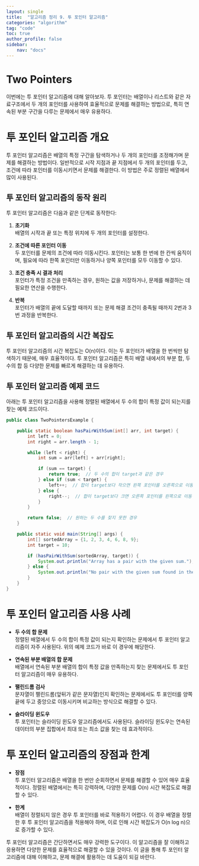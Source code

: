 ```yaml
---
layout: single  
title:  "알고리즘 정리 9. 투 포인터 알고리즘"  
categories: "algorithm"  
tag: "code"  
toc: true  
author_profile: false  
sidebar:  
    nav: "docs"  
---
```

  
# Two Pointers
이번에는 투 포인터 알고리즘에 대해 알아보자. 투 포인터는 배열이나 리스트와 같은 자료구조에서 두 개의 포인터를 사용하여 효율적으로 문제를 해결하는 방법으로, 특히 연속된 부분 구간을 다루는 문제에서 매우 유용하다.  

# 투 포인터 알고리즘 개요
투 포인터 알고리즘은 배열의 특정 구간을 탐색하거나 두 개의 포인터를 조정해가며 문제를 해결하는 방법이다. 일반적으로 시작 지점과 끝 지점에서 두 개의 포인터를 두고, 조건에 따라 포인터를 이동시키면서 문제를 해결한다. 이 방법은 주로 정렬된 배열에서 많이 사용된다.  

## 투 포인터 알고리즘의 동작 원리
투 포인터 알고리즘은 다음과 같은 단계로 동작한다:

1. **초기화**  
   배열의 시작과 끝 또는 특정 위치에 두 개의 포인터를 설정한다.  

2. **조건에 따른 포인터 이동**  
   두 포인터를 문제의 조건에 따라 이동시킨다. 포인터는 보통 한 번에 한 칸씩 움직이며, 필요에 따라 한쪽 포인터만 이동하거나 양쪽 포인터를 모두 이동할 수 있다.  

3. **조건 충족 시 결과 처리**  
   포인터가 특정 조건을 만족하는 경우, 원하는 값을 저장하거나, 문제를 해결하는 데 필요한 연산을 수행한다.  

4. **반복**  
   포인터가 배열의 끝에 도달할 때까지 또는 문제 해결 조건이 충족될 때까지 2번과 3번 과정을 반복한다.  

## 투 포인터 알고리즘의 시간 복잡도
투 포인터 알고리즘의 시간 복잡도는 O(n)이다. 이는 두 포인터가 배열을 한 번씩만 탐색하기 때문에, 매우 효율적이다. 투 포인터 알고리즘은 특히 배열 내에서의 부분 합, 두 수의 합 등 다양한 문제를 빠르게 해결하는 데 유용하다.  

## 투 포인터 알고리즘 예제 코드
아래는 투 포인터 알고리즘을 사용해 정렬된 배열에서 두 수의 합이 특정 값이 되는지를 찾는 예제 코드이다.  

```java
public class TwoPointersExample {

    public static boolean hasPairWithSum(int[] arr, int target) {
        int left = 0;
        int right = arr.length - 1;

        while (left < right) {
            int sum = arr[left] + arr[right];

            if (sum == target) {
                return true;  // 두 수의 합이 target과 같은 경우
            } else if (sum < target) {
                left++;  // 합이 target보다 작으면 왼쪽 포인터를 오른쪽으로 이동
            } else {
                right--;  // 합이 target보다 크면 오른쪽 포인터를 왼쪽으로 이동
            }
        }

        return false;  // 원하는 두 수를 찾지 못한 경우
    }

    public static void main(String[] args) {
        int[] sortedArray = {1, 2, 3, 4, 6, 8, 9};
        int target = 10;

        if (hasPairWithSum(sortedArray, target)) {
            System.out.println("Array has a pair with the given sum.");
        } else {
            System.out.println("No pair with the given sum found in the array.");
        }
    }
}
```

# 투 포인터 알고리즘 사용 사례
- **두 수의 합 문제**  
  정렬된 배열에서 두 수의 합이 특정 값이 되는지 확인하는 문제에서 투 포인터 알고리즘이 자주 사용된다. 위의 예제 코드가 바로 이 경우에 해당한다.  

- **연속된 부분 배열의 합 문제**  
  배열에서 연속된 부분 배열의 합이 특정 값을 만족하는지 찾는 문제에서도 투 포인터 알고리즘이 매우 유용하다.  

- **팰린드롬 검사**  
  문자열이 팰린드롬(앞뒤가 같은 문자열)인지 확인하는 문제에서도 투 포인터를 양쪽 끝에 두고 중앙으로 이동시키며 비교하는 방식으로 해결할 수 있다.  

- **슬라이딩 윈도우**  
  투 포인터는 슬라이딩 윈도우 알고리즘에서도 사용된다. 슬라이딩 윈도우는 연속된 데이터의 부분 집합에서 최대 또는 최소 값을 찾는 데 효과적이다.  

# 투 포인터 알고리즘의 장점과 한계
- **장점**  
  투 포인터 알고리즘은 배열을 한 번만 순회하면서 문제를 해결할 수 있어 매우 효율적이다. 정렬된 배열에서는 특히 강력하며, 다양한 문제를 O(n) 시간 복잡도로 해결할 수 있다.  

- **한계**  
  배열이 정렬되지 않은 경우 투 포인터를 바로 적용하기 어렵다. 이 경우 배열을 정렬한 후 투 포인터 알고리즘을 적용해야 하며, 이로 인해 시간 복잡도가 O(n log n)으로 증가할 수 있다.  

투 포인터 알고리즘은 간단하면서도 매우 강력한 도구이다. 이 알고리즘을 잘 이해하고 응용하면 다양한 문제를 효율적으로 해결할 수 있을 것이다. 이 글을 통해 투 포인터 알고리즘에 대해 이해하고, 문제 해결에 활용하는 데 도움이 되길 바란다.  